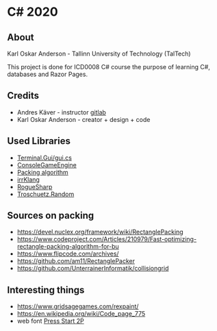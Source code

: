 # C# 2020

## About

Karl Oskar Anderson - Tallinn University of Technology (TalTech)

This project is done for ICD0008 C# course the purpose of learning C#, databases and Razor Pages.

## Credits

- Andres Käver - instructor [gitlab](https://git.akaver.com/akaver)
- Karl Oskar Anderson - creator + design + code

## Used Libraries

- [Terminal.Gui/gui.cs](https://github.com/migueldeicaza/gui.cs)
- [ConsoleGameEngine](https://github.com/ollelogdahl/ConsoleGameEngine)
- [Packing algorithm](https://github.com/nickgravelyn/SpriteSheetPacker/tree/master/sspack)
- [irrKlang](https://www.ambiera.com/irrklang/)
- [RogueSharp](https://github.com/FaronBracy/RogueSharp)
- [Troschuetz.Random](https://gitlab.com/pomma89/troschuetz-random)


## Sources on packing

- https://devel.nuclex.org/framework/wiki/RectanglePacking
- https://www.codeproject.com/Articles/210979/Fast-optimizing-rectangle-packing-algorithm-for-bu
- https://www.flipcode.com/archives/
- https://github.com/am11/RectanglePacker
- https://github.com/UnterrainerInformatik/collisiongrid

## Interesting things

- https://www.gridsagegames.com/rexpaint/
- https://en.wikipedia.org/wiki/Code_page_775
- web font [Press Start 2P](https://fonts.google.com/specimen/Press+Start+2P?query=press&sidebar.open=true&selection.family=Press+Start+2P)

<!--
##Notes
<pre>
   ___       __  __  __        __   _    
  / _ )___ _/ /_/ /_/ /__ ___ / /  (_)__ 
 / _  / _ `/ __/ __/ / -_|_--/ _ \/ / _ \
/____/\_,_/\__/\__/_/\__/___/_//_/_/ .__/
                                  /_/    
            
smslant			
 ____        _   _   _           _     _       
| __ )  __ _| |_| |_| | ___  ___| |__ (_)_ __  
|  _ \ / _` | __| __| |/ _ \/ __| '_ \| | '_ \ 
| |_) | (_| | |_| |_| |  __/\__ \ | | | | |_) |
|____/ \__,_|\__|\__|_|\___||___/_| |_|_| .__/ 
                                        |_|    
                                        
 ______     ______     ______   ______   __         ______     ______     __  __     __     ______ 
/\  == \   /\  __ \   /\__  _\ /\__  _\ /\ \       /\  ___\   /\  ___\   /\ \_\ \   /\ \   /\  == \
\ \  __<   \ \  __ \  \/_/\ \/ \/_/\ \/ \ \ \____  \ \  __\   \ \___  \  \ \  __ \  \ \ \  \ \  _-/
 \ \_____\  \ \_\ \_\    \ \_\    \ \_\  \ \_____\  \ \_____\  \/\_____\  \ \_\ \_\  \ \_\  \ \_\  
  \/_____/   \/_/\/_/     \/_/     \/_/   \/_____/   \/_____/   \/_____/   \/_/\/_/   \/_/   \/_/  

sub-zero
</pre>
https://www.kammerl.de/ascii/AsciiSignature.php

-->